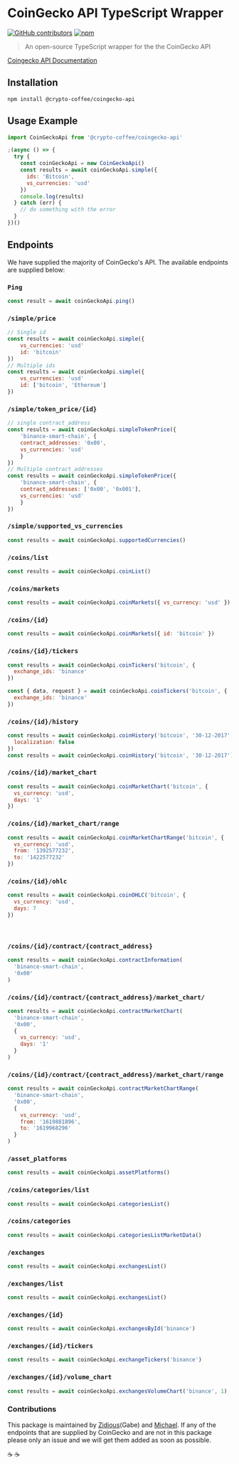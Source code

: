 # CoinGecko API TypeScript Wrapper

[![GitHub contributors](https://img.shields.io/github/contributors/michael-siek/coingecko-api)](https://github.com/michael-siek/coingecko-api/graphs/contributors)
[![npm](https://img.shields.io/npm/dt/@crypto-coffee/coingecko-api)](https://www.npmjs.com/package/@crypto-coffee/coingecko-api)

> An open-source TypeScript wrapper for the the CoinGecko API

[Coingecko API Documentation](https://www.coingecko.com/en/api/documentation)

## Installation

```console
npm install @crypto-coffee/coingecko-api
```

## Usage Example

```js
import CoinGeckoApi from '@crypto-coffee/coingecko-api'

;(async () => {
  try {
    const coinGeckoApi = new CoinGeckoApi()
    const results = await coinGeckoApi.simple({
      ids: 'Bitcoin',
      vs_currencies: 'usd'
    })
    console.log(results)
  } catch (err) {
    // do something with the error
  }
})()
```

## Endpoints

We have supplied the majority of CoinGecko's API. The available endpoints are supplied below:

### `Ping`

```js
const result = await coinGeckoApi.ping()
```

### `/simple/price`

```js
// Single id
const results = await coinGeckoApi.simple({
    vs_currencies: 'usd'
    id: 'bitcoin'
})
// Multiple ids
const results = await coinGeckoApi.simple({
    vs_currencies: 'usd'
    id: ['bitcoin', 'Ethereum']
})
```

### `/simple/token_price/{id}`

```js
// single contract_address
const results = await coinGeckoApi.simpleTokenPrice({
    'binance-smart-chain', {
    contract_addresses: '0x00',
    vs_currencies: 'usd'
    }
})
// Multiple contract_addresses
const results = await coinGeckoApi.simpleTokenPrice({
    'binance-smart-chain', {
    contract_addresses: ['0x00', '0x001'],
    vs_currencies: 'usd'
    }
})
```

### `/simple/supported_vs_currencies`

```js
const results = await coinGeckoApi.supportedCurrencies()
```

### `​/coins​/list`

```js
const results = await coinGeckoApi.coinList()
```

### `​/coins​/markets`

```js
const results = await coinGeckoApi.coinMarkets({ vs_currency: 'usd' })
```

### `​/coins​/{id}`

```js
const results = await coinGeckoApi.coinMarkets({ id: 'bitcoin' })
```

### `​/coins​/{id}​/tickers`

```js
const results = await coinGeckoApi.coinTickers('bitcoin', {
  exchange_ids: 'binance'
})

const { data, request } = await coinGeckoApi.coinTickers('bitcoin', {
  exchange_ids: 'binance'
})
```

### `​/coins​/{id}​/history`

```js
const results = await coinGeckoApi.coinHistory('bitcoin', '30-12-2017', {
  localization: false
})
const results = await coinGeckoApi.coinHistory('bitcoin', '30-12-2017')
```

### `​/coins​/{id}​/market_chart`

```js
const results = await coinGeckoApi.coinMarketChart('bitcoin', {
  vs_currency: 'usd',
  days: '1'
})
```

### `​/coins​/{id}​/market_chart​/range`

```js
const results = await coinGeckoApi.coinMarketChartRange('bitcoin', {
  vs_currency: 'usd',
  from: '1392577232',
  to: '1422577232'
})
```

### `​/coins​/{id}​/ohlc`

```js
const results = await coinGeckoApi.coinOHLC('bitcoin', {
  vs_currency: 'usd',
  days: 7
})
```

​

### `/coins​/{id}​/contract​/{contract_address}`

```js
const results = await coinGeckoApi.contractInformation(
  'binance-smart-chain',
  '0x00'
)
```

### `/coins​/{id}​/contract​/{contract_address}​/market_chart​/`

```js
const results = await coinGeckoApi.contractMarketChart(
  'binance-smart-chain',
  '0x00',
  {
    vs_currency: 'usd',
    days: '1'
  }
)
```

### `/coins​/{id}​/contract​/{contract_address}​/market_chart​/range`

```js
const results = await coinGeckoApi.contractMarketChartRange(
  'binance-smart-chain',
  '0x00',
  {
    vs_currency: 'usd',
    from: '1619881896',
    to: '1619968296'
  }
)
```

### `/asset_platforms`

```js
const results = await coinGeckoApi.assetPlatforms()
```

### `/coins​/categories​/list`

```js
const results = await coinGeckoApi.categoriesList()
```

### `/coins​/categories`

```js
const results = await coinGeckoApi.categoriesListMarketData()
```

### `/exchanges`

```js
const results = await coinGeckoApi.exchangesList()
```

### `/exchanges​/list`

```js
const results = await coinGeckoApi.exchangesList()
```

### `/exchanges​/{id}`

```js
const results = await coinGeckoApi.exchangesById('binance')
```

### `/exchanges​/{id}​/tickers`

```js
const results = await coinGeckoApi.exchangeTickers('binance')
```

### `/exchanges​/{id}​/volume_chart`

```js
const results = await coinGeckoApi.exchangesVolumeChart('binance', 1)
```

### Contributions

This package is maintained by [Zidious](https://github.com/Zidious)(Gabe) and [Michael](https://github.com/michael-siek). If any of the endpoints that are supplied by CoinGecko and are not in this package please only an issue and we will get them added as soon as possible.

:coffee: :coffee:
